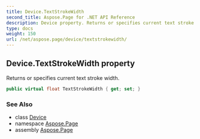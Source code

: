 ```yaml
---
title: Device.TextStrokeWidth
second_title: Aspose.Page for .NET API Reference
description: Device property. Returns or specifies current text stroke width
type: docs
weight: 150
url: /net/aspose.page/device/textstrokewidth/
---
```

## Device.TextStrokeWidth property

Returns or specifies current text stroke width.

```csharp
public virtual float TextStrokeWidth { get; set; }
```

### See Also

* class [Device](../)
* namespace [Aspose.Page](../../device/)
* assembly [Aspose.Page](../../../)


